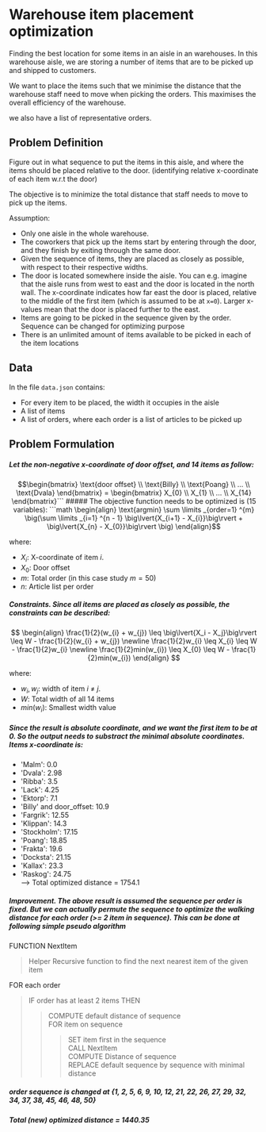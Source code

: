 # Warehouse item placement optimization

Finding the best location for some items in an aisle in an warehouses.
In this warehouse aisle, we are storing a number of items that are to be picked up and shipped to customers.

We want to place the items such that we minimise the distance that the warehouse staff need to move when picking the orders.
This maximises the overall efficiency of the warehouse.

we also have a list of representative orders.

## Problem Definition

Figure out in what sequence to put the items in this aisle, and where the items should be placed relative to the door.
(identifying relative x-coordinate of each item w.r.t the door)

The objective is to minimize the total distance that staff needs to move to pick up the items.

Assumption:

- Only one aisle in the whole warehouse.
- The coworkers that pick up the items start by entering through the door, and they finish by exiting through the same door.
- Given the sequence of items, they are placed as closely as possible, with respect to their respective widths.
- The door is located somewhere inside the aisle. You can e.g. imagine that the aisle runs from west to east and the door is located in the north wall. The x-coordinate indicates how far east the door is placed, relative to the middle of the first item (which is assumed to be at `x=0`). Larger x-values mean that the door is placed further to the east.
- Items are going to be picked in the sequence given by the order. Sequence can be changed for optimizing purpose
- There is an unlimited amount of items available to be picked in each of the item locations

## Data

In the file `data.json` contains:

- For every item to be placed, the width it occupies in the aisle
- A list of items
- A list of orders, where each order is a list of articles to be picked up

## Problem Formulation

##### Let the non-negative x-coordinate of door offset, and 14 items as follow:

````math
\begin{bmatrix} \text{door offset} \\ \text{Billy} \\ \text{Poang} \\ ... \\ \text{Dvala} \end{bmatrix} = \begin{bmatrix} X_{0} \\ X_{1} \\ ... \\ X_{14} \end{bmatrix}```

##### The objective function needs to be optimized is (15 variables):

```math
\begin{align}
\text{argmin}
\sum \limits _{order=1} ^{m} \big(\sum \limits _{i=1} ^{n - 1} \big\lvert{X_{i+1} - X_{i}}\big\rvert + \big\lvert{X_{n} - X_{0}}\big\rvert \big)
\end{align}
````

where:

- $X_{i}$: X-coordinate of item $i$. <br>
- $X_0$: Door offset <br>
- $m$: Total order (in this case study $m = 50$) <br>
- $n$: Article list per order<br>

##### Constraints. Since all items are placed as closely as possible, the constraints can be described:

$$
\begin{align}
\frac{1}{2}(w_{i} + w_{j}) \leq \big\lvert{X_i - X_j}\big\rvert \leq W - \frac{1}{2}(w_{i} + w_{j}) \newline
\frac{1}{2}w_{i} \leq X_{i} \leq W - \frac{1}{2}w_{i} \newline
\frac{1}{2}min(w_{i}) \leq X_{0} \leq W - \frac{1}{2}min(w_{i})
\end{align}
$$

where:

- $w_{i}, w_{j}$: width of item $i$ $\neq$ $j$. <br>
- $W$: Total width of all 14 items <br>
- $min(w_{i})$: Smallest width value <br>

##### Since the result is absolute coordinate, and we want the first item to be at 0. So the output needs to substract the minimal absolute coordinates. Items x-coordinate is:

- 'Malm': 0.0 <br>
- 'Dvala': 2.98 <br>
- 'Ribba': 3.5 <br>
- 'Lack': 4.25 <br>
- 'Ektorp': 7.1 <br>
- 'Billy' and door_offset: 10.9 <br>
- 'Fargrik': 12.55 <br>
- 'Klippan': 14.3 <br>
- 'Stockholm': 17.15 <br>
- 'Poang': 18.85 <br>
- 'Frakta': 19.6 <br>
- 'Docksta': 21.15 <br>
- 'Kallax': 23.3 <br>
- 'Raskog': 24.75 <br>
  --> Total optimized distance = 1754.1

##### Improvement. The above result is assumed the sequence per order is fixed. But we can actually permute the sequence to optimize the walking distance for each order (>= 2 item in sequence). This can be done at following simple pseudo algorithm

FUNCTION NextItem <br>

> Helper Recursive function to find the next nearest item of the given item <br>

FOR each order <br>

> IF order has at least 2 items THEN <br>
>
> > COMPUTE default distance of sequence <br>
> > FOR item on sequence <br>
> >
> > > SET item first in the sequence <br>
> > > CALL NextItem <br>
> > > COMPUTE Distance of sequence <br>
> > > REPLACE default sequence by sequence with minimal distance <br>

##### order sequence is changed at {1, 2, 5, 6, 9, 10, 12, 21, 22, 26, 27, 29, 32, 34, 37, 38, 45, 46, 48, 50}

##### Total (new) optimized distance = 1440.35
